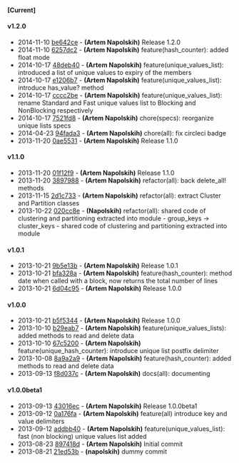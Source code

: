 
#### [Current]


#### v1.2.0
 * 2014-11-10 [be642ce](../../commit/be642ce) - __(Artem Napolskih)__ Release 1.2.0
 * 2014-11-10 [6257dc2](../../commit/6257dc2) - __(Artem Napolskih)__ feature(hash_counter): added float mode
 * 2014-10-17 [48deb40](../../commit/48deb40) - __(Artem Napolskih)__ feature(unique_values_list): introduced a list of unique values to expiry of the members
 * 2014-10-17 [e1206b7](../../commit/e1206b7) - __(Artem Napolskih)__ feature(unique_values_list): introduce has_value? method
 * 2014-10-17 [cccc2be](../../commit/cccc2be) - __(Artem Napolskih)__ feature(unique_values_list): rename Standard and Fast unique values list to Blocking and NonBlocking respectively
 * 2014-10-17 [7521fd8](../../commit/7521fd8) - __(Artem Napolskih)__ chore(specs): reorganize unique lists specs
 * 2014-04-23 [94fada3](../../commit/94fada3) - __(Artem Napolskih)__ chore(all): fix circleci badge
 * 2013-11-20 [0ae5531](../../commit/0ae5531) - __(Artem Napolskih)__ Release 1.1.0

#### v1.1.0
 * 2013-11-20 [01f12f9](../../commit/01f12f9) - __(Artem Napolskih)__ Release 1.1.0
 * 2013-11-20 [3897988](../../commit/3897988) - __(Artem Napolskih)__ refactor(all): back delete_all! methods
 * 2013-11-15 [2d1c733](../../commit/2d1c733) - __(Artem Napolskih)__ refactor(all): extract Cluster and Partition classes
 * 2013-10-22 [020cc8e](../../commit/020cc8e) - __(Napolskih)__ refactor(all): shared code of clustering and partitioning extracted into module - group_keys -> cluster_keys - shared code of clustering and partitioning extracted into module

#### v1.0.1
 * 2013-10-21 [9b5e13b](../../commit/9b5e13b) - __(Artem Napolskih)__ Release 1.0.1
 * 2013-10-21 [bfa328a](../../commit/bfa328a) - __(Artem Napolskih)__ feature(hash_counter): method date when called with a block, now returns the total number of lines
 * 2013-10-21 [6d04c95](../../commit/6d04c95) - __(Artem Napolskih)__ Release 1.0.0

#### v1.0.0
 * 2013-10-21 [b5f5344](../../commit/b5f5344) - __(Artem Napolskih)__ Release 1.0.0
 * 2013-10-10 [b29eab7](../../commit/b29eab7) - __(Artem Napolskih)__ feature(unique_values_lists): added methods to read and delete data
 * 2013-10-10 [67c5200](../../commit/67c5200) - __(Artem Napolskih)__ feature(unique_hash_counter): introduce unique list postfix delimiter
 * 2013-10-08 [8a9a2a9](../../commit/8a9a2a9) - __(Artem Napolskih)__ feature(hash_counter): added methods to read and delete data
 * 2013-09-13 [f8d037c](../../commit/f8d037c) - __(Artem Napolskih)__ docs(all): documenting

#### v1.0.0beta1
 * 2013-09-13 [43016ec](../../commit/43016ec) - __(Artem Napolskih)__ Release 1.0.0beta1
 * 2013-09-12 [0a176fa](../../commit/0a176fa) - __(Artem Napolskih)__ feature(all) introduce key and value delimiters
 * 2013-09-12 [addbb40](../../commit/addbb40) - __(Artem Napolskih)__ feature(unique_values_list): fast (non blocking) unique values list added
 * 2013-08-23 [897418d](../../commit/897418d) - __(Artem Napolskih)__ Initial commit
 * 2013-08-21 [21ed53b](../../commit/21ed53b) - __(napolskih)__ dummy commit
